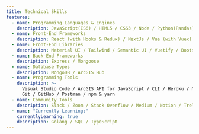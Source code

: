 ```yaml
---
title: Technical Skills
features:
  - name: Programming Languages & Engines
    description: JavaScript(ES6) / HTML5 / CSS3 / Node / Python(Pandas)
  - name: Front-End Frameworks
    description: React (with Hooks & Redux) / NextJs / Vue (with Vuex)
  - name: Front-End Libraries
    description: Material UI / Tailwind / Semantic UI / Vuetify / Bootstrap
  - name: Back-End Frameworks
    description: Express / Mongoose
  - name: Database Types
    description: MongoDB / ArcGIS Hub
  - name: Programming Tools
    description: >-
      Visual Studio Code / ArcGIS API for JavaScript / CLI / Heroku / Netlify /
      Git / GitHub / Postman / npm & yarn
  - name: Community Tools
    description: Slack / Zoom / Stack Overflow / Medium / Notion / Trello
  - name: "Currently Learning:"
    currentlyLearning: true
    description: Golang / SQL / TypeScript
---
```

